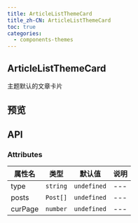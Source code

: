 ```yaml
---
title: ArticleListThemeCard
title_zh-CN: ArticleListThemeCard
toc: true
categories:
  - components-themes
---
```


## ArticleListThemeCard

主题默认的文章卡片

## 预览

<ArticleListThemeCardPG />

## API

### Attributes

| 属性名  | 类型     | 默认值      | 说明 |
| ------- | -------- | ----------- | ---- |
| type    | `string` | `undefined` | ---  |
| posts   | `Post[]` | `undefined` | ---  |
| curPage | `number` | `undefined` | ---  |
